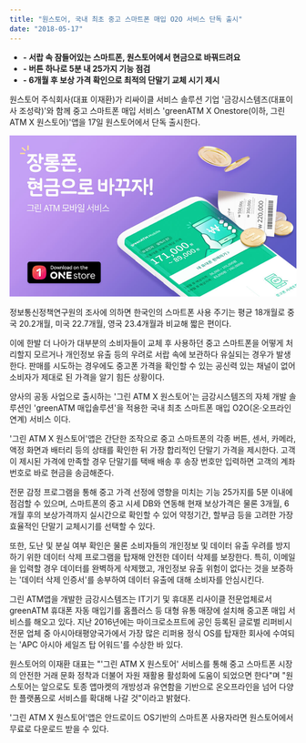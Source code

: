 ```yaml
---
title: "원스토어, 국내 최초 중고 스마트폰 매입 O2O 서비스 단독 출시"
date: "2018-05-17"
---
```


- **\- 서랍 속 잠들어있는 스마트폰, 원스토어에서 현금으로 바꿔드려요**
- **\- 버튼 하나로 5분 내 25가지 기능 점검**
- **\- 6개월 후 보상 가격 확인으로 최적의 단말기 교체 시기 제시**

원스토어 주식회사(대표 이재환)가 리싸이클 서비스 솔루션 기업 '금강시스템즈(대표이사 조성락)'와 함께 중고 스마트폰 매입 서비스 'greenATM X Onestore(이하, 그린 ATM X 원스토어)'앱을 17일 원스토어에서 단독 출시한다.

![](images/180517_01.jpg)

정보통신정책연구원의 조사에 의하면 한국인의 스마트폰 사용 주기는 평균 18개월로 중국 20.2개월, 미국 22.7개월, 영국 23.4개월과 비교해 짧은 편이다.

이에 한발 더 나아가 대부분의 소비자들이 교체 후 사용하던 중고 스마트폰을 어떻게 처리할지 모르거나 개인정보 유출 등의 우려로 서랍 속에 보관하다 유실되는 경우가 발생한다. 판매를 시도하는 경우에도 중고폰 가격을 확인할 수 있는 공신력 있는 채널이 없어 소비자가 제대로 된 가격을 알기 힘든 상황이다.

양사의 공동 사업으로 출시하는 '그린 ATM X 원스토어'는 금강시스템즈의 자체 개발 솔루션인 'greenATM 매입솔루션'을 적용한 국내 최초 스마트폰 매입 O2O(온·오프라인 연계) 서비스 이다.

'그린 ATM X 원스토어'앱은 간단한 조작으로 중고 스마트폰의 각종 버튼, 센서, 카메라, 액정 화면과 배터리 등의 상태를 확인한 뒤 가장 합리적인 단말기 가격을 제시한다. 고객이 제시된 가격에 만족할 경우 단말기를 택배 배송 후 송장 번호만 입력하면 고객의 계좌번호로 바로 현금을 송금해준다.

전문 감정 프로그램을 통해 중고 가격 선정에 영향을 미치는 기능 25가지를 5분 이내에 점검할 수 있으며, 스마트폰의 중고 시세 DB와 연동해 현재 보상가격은 물론 3개월, 6개월 후의 보상가격까지 실시간으로 확인할 수 있어 약정기간, 할부금 등을 고려한 가장 효율적인 단말기 교체시기를 선택할 수 있다.

또한, 도난 및 분실 여부 확인은 물론 소비자들의 개인정보 및 데이터 유출 우려를 방지하기 위한 데이터 삭제 프로그램을 탑재해 안전한 데이터 삭제를 보장한다. 특히, 이메일을 입력할 경우 데이터를 완벽하게 삭제했고, 개인정보 유출 위험이 없다는 것을 보증하는 '데이터 삭제 인증서'를 송부하여 데이터 유출에 대해 소비자를 안심시킨다.

그린 ATM앱을 개발한 금강시스템즈는 IT기기 및 휴대폰 리사이클 전문업체로서 greenATM 휴대폰 자동 매입기를 홈플러스 등 대형 유통 매장에 설치해 중고폰 매입 서비스를 해오고 있다. 지난 2016년에는 마이크로소프트에 공인 등록된 글로벌 리퍼비시 전문 업체 중 아시아태평양국가에서 가장 많은 리퍼용 정식 OS를 탑재한 회사에 수여되는 'APC 아시아 세일즈 탑 어워드'를 수상한 바 있다.

원스토어의 이재환 대표는 "'그린 ATM X 원스토어' 서비스를 통해 중고 스마트폰 시장의 안전한 거래 문화 정착과 더불어 자원 재활용 활성화에 도움이 되었으면 한다"며 "원스토어는 앞으로도 토종 앱마켓의 개방성과 유연함을 기반으로 온오프라인을 넘어 다양한 플랫폼으로 서비스를 확대해 나갈 것"이라고 밝혔다.

'그린 ATM X 원스토어'앱은 안드로이드 OS기반의 스마트폰 사용자라면 원스토어에서 무료로 다운로드 받을 수 있다.
